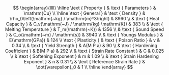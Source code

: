 $$
\begin{array}{llll}
\hline \text { Property } & \text { Parameters } & \mathrm{Cu} \\
\hline \text { General } & \text { Density } & \rho_0\left(\mathrm{~kg} / \mathrm{m}^3\right) & 8960 \\
& \text { Heat Capacity } & C_v(\mathrm{~J} / \mathrm{kg} \mathrm{K}) & 383 \\
& \text { Melting Temperature } & T_m(\mathrm{~K}) & 1356 \\
& \text { Sound Speed } & C_o(\mathrm{~m} / \mathrm{s}) & 3940 \\
& \text { Youngs Modulus } & E(\mathrm{GPa}) & 124 \\
\text { Plasticity } & \text { Poison Ratio } & v & 0.34 \\
& \text { Yield Strength } & A(M P a) & 90 \\
& \text { Hardening Coefficient } & B(M P a) & 292 \\
& \text { Strain Rate Constant } & C & 0.025 \\
& \text { Softening Exponent } & m & 1.09 \\
& \text { Strain Hardening Exponent } & n & 0.31 \\
& \text { Reference Strain Rate } & \dot{\varepsilon}_0 & 1 \\
\hline
\end{array}
$$